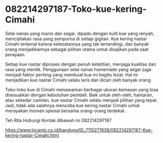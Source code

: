 # 082214297187-Toko-kue-kering-Cimahi
Selai nanas yang manis dan segar, dipadu dengan kulit kue yang renyah, menciptakan rasa yang sempurna di setiap gigitan. Kue kering nastar Cimahi terkenal karena kelezatannya yang tak tertandingi, dan banyak orang menjadikannya sebagai pilihan utama untuk disajikan pada saat perayaan.

Setiap kue nastar diproses dengan penuh ketelitian, menjaga kualitas dan rasa yang otentik. Penggunaan selai nanas homemade yang segar juga menjadi faktor penting yang membuat kue ini begitu lezat. Hal ini menjadikan kue nastar Cimahi selalu laris dan dicari oleh banyak orang.

Toko-toko kue di Cimahi menawarkan berbagai ukuran kemasan yang bisa disesuaikan dengan kebutuhan pembeli. Baik untuk oleh-oleh, hantaran, atau sekedar camilan, kue nastar Cimahi selalu menjadi pilihan yang tepat. Jadi, tidak ada salahnya mencoba kue kering nastar Cimahi untuk merayakan momen spesial bersama orang-orang terdekat.

Teh Rita
Hubungi Kontak dibawah ini
082214297187

https://www.locanto.co.id/bandung/ID_7110271938/082214297187-Kue-kering-nastar-Cimahi.html
